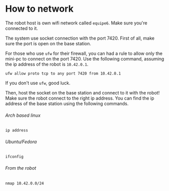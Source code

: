 # How to network

The robot host is own wifi network called `equipe6`. Make sure you're connected to it.

The system use socket connection with the port 7420. First of all, make sure the port is open on the base station.

For those who use `ufw` for their firewall, you can had a rule to allow only the mini-pc to connect on the port 7420. Use the following command, assuming the ip address of the robot is `10.42.0.1`.

```commandline
ufw allow proto tcp to any port 7420 from 10.42.0.1
```

If you don't use `ufw`, good luck. 

Then, host the socket on the base station and connect to it with the robot! Make sure the robot connect to the right ip address. You can find the ip address of the base station using the following commands.

###### Arch based linux
```commandline
ip address
```

###### Ubuntu/Fedora
```commandline
ifconfig
```

###### From the robot
```commandline
nmap 10.42.0.0/24
```
